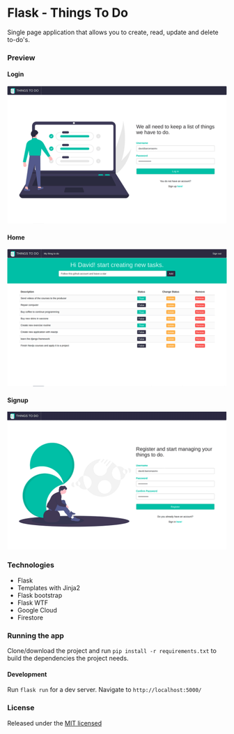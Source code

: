 # Flask - Things To Do

Single page application that allows you to create, read, update and delete to-do's.

### Preview  

#### Login
![](./.readme-static/app.png)

#### Home
![](./.readme-static/app-home.png)

#### Signup
![](./.readme-static/app-signup.png)

### Technologies

* Flask
* Templates with Jinja2
* Flask bootstrap
* Flask WTF
* Google Cloud
* Firestore

### Running the app

Clone/download the project and run `pip install -r requirements.txt` to build the dependencies the project needs.

#### Development

Run `flask run` for a dev server. Navigate to `http://localhost:5000/`

### License

Released under the [MIT licensed](LICENSE)
